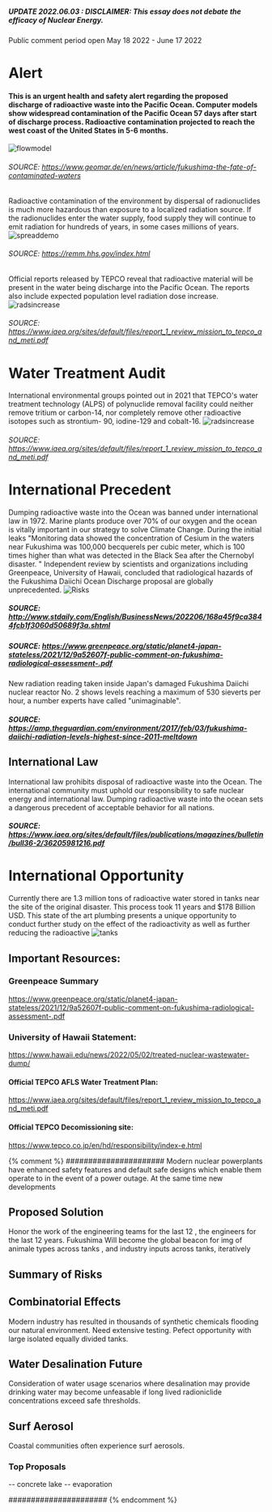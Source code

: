 
##### UPDATE 2022.06.03 : DISCLAIMER: This essay does not debate the efficacy of Nuclear Energy. 
Public comment period open May 18 2022 - June 17 2022


# Alert
#### This is an urgent health and safety alert regarding the proposed discharge of radioactive waste into the Pacific Ocean. Computer models show widespread contamination of the Pacific Ocean 57 days after start of discharge process. Radioactive contamination projected to reach the west coast of the United States in 5-6 months. 
![flowmodel](docs/assets/img/compmodel.png)
###### SOURCE: https://www.geomar.de/en/news/article/fukushima-the-fate-of-contaminated-waters

Radioactive contamination of the environment by dispersal of radionuclides is much more hazardous than exposure to a localized radiation source. If the radionuclides enter the water supply, food supply they will continue to emit radiation for hundreds of years, in some cases millions of years. 
![spreaddemo](docs/assets/img/radsb.png) 
###### SOURCE: https://remm.hhs.gov/index.html

Official reports released by TEPCO reveal that radioactive material will be present in the water being discharge into the Pacific Ocean. The reports also include expected population level radiation dose increase. 
![radsincrease](docs/assets/img/rads_pink.png) 
###### SOURCE: https://www.iaea.org/sites/default/files/report_1_review_mission_to_tepco_and_meti.pdf



# Water Treatment Audit
International environmental groups pointed out in 2021 that TEPCO's water treatment technology (ALPS) of polynuclide removal facility could neither remove tritium or carbon-14, nor completely remove other radioactive isotopes such as strontium- 90, iodine-129 and cobalt-16.
![radsincrease](docs/assets/img/alps.png) 
###### SOURCE: https://www.iaea.org/sites/default/files/report_1_review_mission_to_tepco_and_meti.pdf




# International Precedent
Dumping radioactive waste into the Ocean was banned under international law in 1972. Marine plants produce over 70% of our oxygen and the ocean is vitally important in our strategy to solve Climate Change. During the initial leaks "Monitoring data showed the concentration of Cesium in the waters near Fukushima was 100,000 becquerels per cubic meter, which is 100 times higher than what was detected in the Black Sea after the Chernobyl disaster. " Independent review by scientists and organizations including Greenpeace, University of Hawaii, concluded that radiological hazards of the Fukushima Daiichi Ocean Discharge proposal are globally unprecedented.
![ Risks ](docs/assets/img/earthquakeplants.jpg) 
##### SOURCE: http://www.stdaily.com/English/BusinessNews/202206/168a45f9ca3844fcb1f3060d50689f3a.shtml
##### SOURCE: https://www.greenpeace.org/static/planet4-japan-stateless/2021/12/9a52607f-public-comment-on-fukushima-radiological-assessment-.pdf


New radiation reading taken inside Japan's damaged Fukushima Daiichi nuclear reactor No. 2 shows levels reaching a maximum of 530 sieverts per hour, a number experts have called "unimaginable".
##### SOURCE: https://amp.theguardian.com/environment/2017/feb/03/fukushima-daiichi-radiation-levels-highest-since-2011-meltdown


## International Law
International law prohibits disposal of radioactive waste into the Ocean. The international community must uphold our responsibility to safe nuclear energy and international law. Dumping radioactive waste into the ocean sets a dangerous precedent of acceptable behavior for all nations. 
##### SOURCE: https://www.iaea.org/sites/default/files/publications/magazines/bulletin/bull36-2/36205981216.pdf

# International Opportunity
Currently there are 1.3 million tons of radioactive water stored in tanks near the site of the original disaster. This process took 11 years and $178 Billion USD. This state of the art plumbing presents a unique opportunity to conduct further study on the effect of the radioactivity as well as further reducing the radioactive 
![tanks](docs/assets/img/flowers.jpg)



## Important Resources: 
### Greenpeace Summary
https://www.greenpeace.org/static/planet4-japan-stateless/2021/12/9a52607f-public-comment-on-fukushima-radiological-assessment-.pdf

### University of Hawaii Statement:
https://www.hawaii.edu/news/2022/05/02/treated-nuclear-wastewater-dump/

#### Official TEPCO AFLS Water Treatment Plan:
https://www.iaea.org/sites/default/files/report_1_review_mission_to_tepco_and_meti.pdf

#### Official TEPCO Decomissioning site:
https://www.tepco.co.jp/en/hd/responsibility/index-e.html








{% comment %}
######################
Modern nuclear powerplants have enhanced safety features and default safe designs which enable them operate to in the event of a power outage. At the same time new developments 

## Proposed Solution
Honor the work of the engineering teams for the last 12  , the engineers for the last 12 years.  Fukushima Will become the global beacon for 
img of animale types across tanks , and industry inputs across tanks, iteratively


## Summary of Risks


## Combinatorial Effects
Modern industry has resulted in thousands of synthetic chemicals flooding our natural environment.  Need extensive testing. Pefect opportunity with large isolated equally divided tanks. 

## Water Desalination Future
Consideration of water usage scenarios where desalination may provide drinking water may become unfeasable if long lived radioniclide concentrations exceed safe thresholds. 

## Surf Aerosol 
Coastal communities often experience surf aerosols. 



### Top Proposals 
-- concrete lake
-- evaporation

######################
{% endcomment %}
